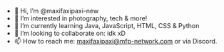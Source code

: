 - 👋 Hi, I’m @maxifaxipaxi-new
- 👀 I’m interested in photography, tech & more!
- 🌱 I’m currently learning Java, JavaScript, HTML, CSS & Python
- 💞️ I’m looking to collaborate on: idk xD
- 📫 How to reach me: maxifaxipaxi@mfp-network.com or via Discord.

<!---
maxifaxipaxi-new/maxifaxipaxi-new is a ✨ special ✨ repository because its `README.md` (this file) appears on your GitHub profile.
You can click the Preview link to take a look at your changes.
--->
